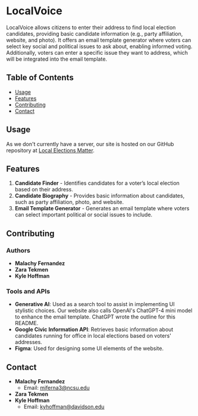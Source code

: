 # LocalVoice

LocalVoice allows citizens to enter their address to find local election candidates, providing basic candidate information (e.g., party affiliation, website, and photo). It offers an email template generator where voters can select key social and political issues to ask about, enabling informed voting. Additionally, voters can enter a specific issue they want to address, which will be integrated into the email template.

## Table of Contents
- [Usage](#usage)
- [Features](#features)
- [Contributing](#contributing)
- [Contact](#contact)

## Usage

As we don't currently have a server, our site is hosted on our GitHub repository at [Local Elections Matter](https://github.com/ZaraTek/Candidinator).

## Features

1. **Candidate Finder** - Identifies candidates for a voter’s local election based on their address.
2. **Candidate Biography** - Provides basic information about candidates, such as party affiliation, photo, and website.
3. **Email Template Generator** - Generates an email template where voters can select important political or social issues to include.

## Contributing

### Authors
- **Malachy Fernandez**
- **Zara Tekmen**
- **Kyle Hoffman**

### Tools and APIs
- **Generative AI**: Used as a search tool to assist in implementing UI stylistic choices. Our website also calls OpenAI's ChatGPT-4 mini model to enhance the email template. ChatGPT wrote the outline for this README.
- **Google Civic Information API**: Retrieves basic information about candidates running for office in local elections based on voters' addresses.
- **Figma**: Used for designing some UI elements of the website.

## Contact

- **Malachy Fernandez**
  - Email: mjferna3@ncsu.edu
- **Zara Tekmen**
- **Kyle Hoffman**  
  - Email: kyhoffman@davidson.edu
